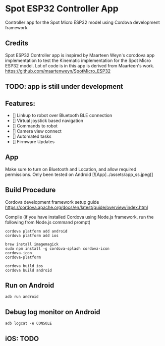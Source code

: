 # Spot ESP32 Controller App
Controller app for the Spot Micro ESP32 model using Cordova development framework.

## Credits
Spot ESP32 Controller app is inspired by Maarteen Weyn's corodova app implementation to test the Kinematic implementation for the Spot Micro ESP32 model. Lot of code is in this app is derived from Maarteen's work.
https://github.com/maartenweyn/SpotMicro_ESP32

## TODO: app is still under development

## Features:
- [] Linkup to robot over Bluetooth BLE connection
- [] Virtual joystick based navigation
- [] Commands to robot
- [] Camera view connect
- [] Automated tasks
- [] Firmware Updates

## App
Make sure to turn on Bluetooth and Location, and allow required permissions.
Only been tested on Android
[![App]../assets/app_ss.jpeg)]

## Build Procedure
Cordova development framework setup guide
https://cordova.apache.org/docs/en/latest/guide/overview/index.html

Compile
(if you have installed Cordova using Node.js framework, run the following from Node.js command prompt)

```console
cordova platform add android
cordova platform add ios

brew install imagemagick
sudo npm install -g cordova-splash cordova-icon
cordova-icon
cordova-platform

cordova build ios
cordova build android
```

## Run on Android
```console
adb run android
```
## Debug log monitor on Android
```console
adb logcat -e CONSOLE
```
## iOS: TODO